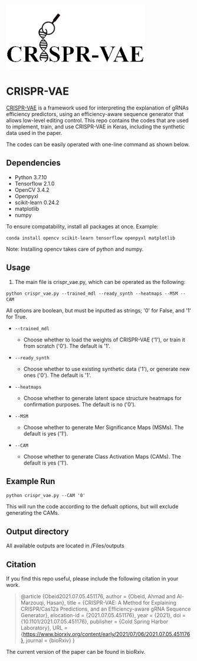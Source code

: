 ![logo](logo.png)
# CRISPR-VAE

[CRISPR-VAE](https://www.biorxiv.org/content/early/2021/07/06/2021.07.05.451176) is a framework used for interpreting the explanation of gRNAs efficiency predictors, using an efficiency-aware sequence generator that allows low-level editing control.
This repo contains the codes that are used to implement, train, and use CRISPR-VAE in Keras, including the synthetic data used in the paper.

The codes can be easily operated with one-line command as shown below.

## Dependencies
* Python 3.7.10
* Tensorflow 2.1.0
* OpenCV 3.4.2
* Openpyxl 
* scikit-learn 0.24.2
* matplotlib
* numpy

To ensure compatability, install all packages at once. Example:
```
conda install opencv scikit-learn tensorflow openpyxl matplotlib
```
Note: Installing opencv takes care of python and numpy.

## Usage
1. The main file is crispr_vae.py, which can be operated as the following:

```
python crispr_vae.py --trained_mdl --ready_synth --heatmaps --MSM --CAM
```
All options are boolean, but must be inputted as strings; '0' for False, and '1' for True.

* ``` --trained_mdl ```
  - Choose whether to load the weights of CRISPR-VAE ('1'), or train it from scratch ('0'). The default is '1'.

* ``` --ready_synth ```
  - Choose whether to use existing synthetic data ('1'), or generate new ones ('0'). The default is '1'.

* ``` --heatmaps ```
  - Choose whether to generate latent space structure heatmaps for confirmation purposes. The default is no ('0').

* ``` --MSM ```
  - Choose whether to generate Mer Significance Maps (MSMs). The default is yes ('1').

* ``` --CAM ```
  - Choose whether to generate Class Activation Maps (CAMs). The default is yes ('1').

## Example Run
```
python crispr_vae.py --CAM '0'
```
This will run the code according to the defualt options, but will exclude generating the CAMs.

## Output directory
All available outputs are located in /Files/outputs

## Citation
If you find this repo useful, please include the following citation in your work. 

> @article {Obeid2021.07.05.451176,
	author = {Obeid, Ahmad and Al-Marzouqi, Hasan},
	title = {CRISPR-VAE: A Method for Explaining CRISPR/Cas12a Predictions, and an Efficiency-aware gRNA Sequence Generator},
	elocation-id = {2021.07.05.451176},
	year = {2021},
	doi = {10.1101/2021.07.05.451176},
	publisher = {Cold Spring Harbor Laboratory},
	URL = {https://www.biorxiv.org/content/early/2021/07/06/2021.07.05.451176},	
	journal = {bioRxiv}
}

The current version of the paper can be found in bioRxiv.



  


